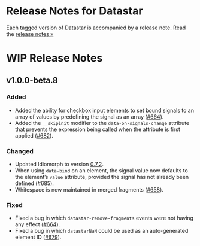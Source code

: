 # Release Notes for Datastar

Each tagged version of Datastar is accompanied by a release note. Read the [release notes »](https://github.com/starfederation/datastar/releases)

# WIP Release Notes

## v1.0.0-beta.8

### Added

- Added the ability for checkbox input elements to set bound signals to an array of values by predefining the signal as an array ([#664](https://github.com/starfederation/datastar/issues/674)).
- Added the `__skipinit` modifier to the `data-on-signals-change` attribute that prevents the expression being called when the attribute is first applied ([#682](https://github.com/starfederation/datastar/issues/682)).

### Changed

- Updated Idiomorph to version [0.7.2](https://github.com/bigskysoftware/idiomorph/blob/main/CHANGELOG.md#072---2025-02-20).
- When using `data-bind` on an element, the signal value now defaults to the element’s `value` attribute, provided the signal has not already been defined ([#685](https://github.com/starfederation/datastar/issues/685)).
- Whitespace is now maintained in merged fragments ([#658](https://github.com/starfederation/datastar/issues/658)).

### Fixed

- Fixed a bug in which `datastar-remove-fragments` events were not having any effect ([#664](https://github.com/starfederation/datastar/issues/664)).
- Fixed a bug in which `datastarNaN` could be used as an auto-generated element ID ([#679](https://github.com/starfederation/datastar/issues/679)).